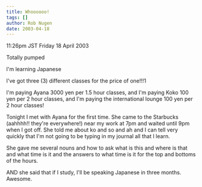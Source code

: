 ```yaml
---
title: Whoooooo!
tags: []
author: Rob Nugen
date: 2003-04-18
---
```


<p class=date>11:26pm JST Friday 18 April 2003</p>

<p>Totally pumped</p>

<p>I'm learning Japanese</p>

<p>I've got three (3) different classes for the price of one!!!1 <! 1
is intentional></p>

<p>I'm paying Ayana 3000 yen per 1.5 hour classes, and I'm paying Koko
100 yen per 2 hour classes, and I'm paying the international lounge
100 yen per 2 hour classes!</p>

<p>Tonight I met with Ayana for the first time.  She came to the
Starbucks (aahhhh!! they're everywhere!) near my work at 7pm and
waited until 9pm when I got off.  She told me about ko and so and ah
and I can tell very quickly that I'm not going to be typing in my
journal all that I learn.</p>

<p>She gave me several nouns and how to ask what is this and where is
that and what time is it and the answers to what time is it for the
top and bottoms of the hours.</p>

<p>AND she said that if I study, I'll be speaking Japanese in three
months.  Awesome.</p>
